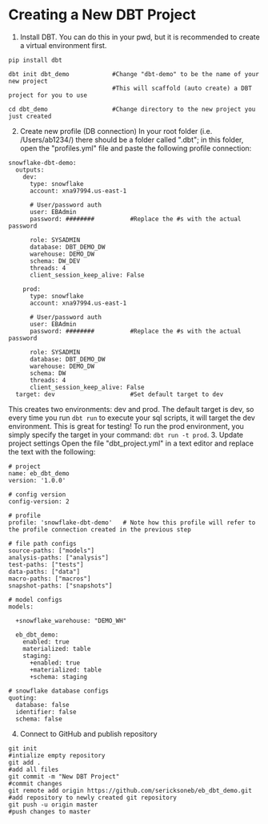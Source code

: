 # Creating a New DBT Project
1. Install DBT. You can do this in your pwd, but it is recommended to create a virtual environment first. 
```
pip install dbt

dbt init dbt_demo            #Change "dbt-demo" to be the name of your new project
                             #This will scaffold (auto create) a DBT project for you to use

cd dbt_demo                  #Change directory to the new project you just created
```
2. Create new profile (DB connection)
In your root folder (i.e. /Users/ab1234/) there should be a folder called ".dbt"; in this folder, open the "profiles.yml" file and paste the following profile connection: 
```
snowflake-dbt-demo:
  outputs:
    dev:
      type: snowflake
      account: xna97994.us-east-1

      # User/password auth
      user: EBAdmin
      password: ########          #Replace the #s with the actual password

      role: SYSADMIN
      database: DBT_DEMO_DW
      warehouse: DEMO_DW
      schema: DW_DEV
      threads: 4
      client_session_keep_alive: False

    prod:
      type: snowflake
      account: xna97994.us-east-1

      # User/password auth
      user: EBAdmin
      password: ########          #Replace the #s with the actual password           

      role: SYSADMIN
      database: DBT_DEMO_DW
      warehouse: DEMO_DW
      schema: DW
      threads: 4
      client_session_keep_alive: False
  target: dev                     #Set default target to dev
```
This creates two environments: dev and prod. The default target is dev, so every time you run `dbt run` to execute your sql scripts, it will target the dev environment. This is great for testing! To run the prod environment, you simply specify the target in your command: `dbt run -t prod`.
3. Update project settings
Open the file "dbt_project.yml" in a text editor and replace the text with the following: 
```
# project
name: eb_dbt_demo
version: '1.0.0'

# config version
config-version: 2

# profile
profile: 'snowflake-dbt-demo'   # Note how this profile will refer to the profile connection created in the previous step

# file path configs
source-paths: ["models"]
analysis-paths: ["analysis"]
test-paths: ["tests"]
data-paths: ["data"]
macro-paths: ["macros"]
snapshot-paths: ["snapshots"]

# model configs
models:
  
  +snowflake_warehouse: "DEMO_WH"
  
  eb_dbt_demo:
    enabled: true
    materialized: table
    staging:
      +enabled: true
      +materialized: table
      +schema: staging 

# snowflake database configs 
quoting:
  database: false
  identifier: false
  schema: false

```
4. Connect to GitHub and publish repository
```
git init                                                                #intialize empty repository
git add .                                                               #add all files
git commit -m "New DBT Project"                                         #commit changes
git remote add origin https://github.com/sericksoneb/eb_dbt_demo.git       #add repository to newly created git repository
git push -u origin master                                               #push changes to master
```
